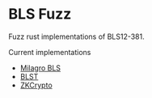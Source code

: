 # BLS Fuzz
Fuzz rust implementations of BLS12-381.

Current implementations
- [Milagro BLS](https://github.com/sigp/milagro_bls)
- [BLST](https://github.com/supranational/blst)
- [ZKCrypto](https://github.com/zkcrypto/bls12_381)
